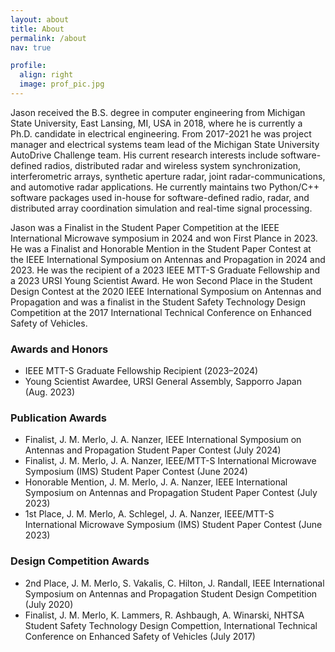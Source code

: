 ```yaml
---
layout: about
title: About
permalink: /about
nav: true

profile:
  align: right
  image: prof_pic.jpg
---
```


Jason received the B.S. degree in computer engineering from Michigan State University, East Lansing, MI, USA in 2018, where he is currently a Ph.D. candidate in electrical engineering. From 2017-2021 he was project manager and electrical systems team lead of the Michigan State University AutoDrive Challenge team. His current research interests include software-defined radios, distributed radar and wireless system synchronization, interferometric arrays, synthetic aperture radar, joint radar-communications, and automotive radar applications. He currently maintains two Python/C++ software packages used in-house for software-defined radio, radar, and distributed array coordination simulation and real-time signal processing.

Jason was a Finalist in the Student Paper Competition at the IEEE International Microwave symposium in 2024 and won First Plance in 2023. He was a Finalist and Honorable Mention in the Student Paper Contest at the IEEE International Symposium on Antennas and Propagation in 2024 and 2023. He was the recipient of a 2023 IEEE MTT-S Graduate Fellowship and a 2023 URSI Young Scientist Award. He won Second Place in the Student Design Contest at the 2020 IEEE International Symposium on Antennas and Propagation and was a finalist in the Student Safety Technology Design Competition at the 2017 International Technical Conference on Enhanced Safety of Vehicles.

### Awards and Honors

- IEEE MTT-S Graduate Fellowship Recipient (2023–2024)
- Young Scientist Awardee, URSI General Assembly, Sapporro Japan (Aug. 2023)

### Publication Awards

- Finalist, J. M. Merlo, J. A. Nanzer, IEEE International Symposium on Antennas and Propagation Student Paper Contest (July 2024)
- Finalist, J. M. Merlo, J. A. Nanzer, IEEE/MTT-S International Microwave Symposium (IMS) Student Paper Contest (June 2024)
- Honorable Mention, J. M. Merlo, J. A. Nanzer, IEEE International Symposium on Antennas and Propagation Student Paper Contest (July 2023)
- 1st Place, J. M. Merlo, A. Schlegel, J. A. Nanzer, IEEE/MTT-S International Microwave Symposium (IMS) Student Paper Contest (June 2023)

### Design Competition Awards

- 2nd Place, J. M. Merlo, S. Vakalis, C. Hilton, J. Randall, IEEE International Symposium on Antennas and Propagation Student Design Competition (July 2020)
- Finalist, J. M. Merlo, K. Lammers, R. Ashbaugh, A. Winarski, NHTSA Student Safety Technology Design Compettion, International Technical Conference on Enhanced Safety of Vehicles (July 2017)
